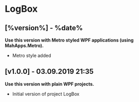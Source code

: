 # LogBox

## [%version%] - %date%

**Use this version with Metro styled WPF applications (using MahApps.Metro).**

- Metro style added

## [v1.0.0] - 03.09.2019 21:35

**Use this version with plain WPF projects.**

- Initial version of project LogBox